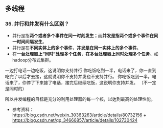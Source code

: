 ## 多线程
### 35. 并行和并发有什么区别？
* 并行是指**两个或者多个事件在同一时刻发生**；而**并发是指两个或多个事件在同一时间间隔发生**。
* 并行是在**不同实体上的多个事件**，**并发是在同一实体上的多个事件**。
* 在**一台处理器上“同时”处理多个任务**，**在多台处理器上同时处理多个任务**。如hadoop分布式集群。

 一边打电话一边吃饭，这说明你支持并行
你吃饭吃到一半，电话来了，你一直到吃完了以后才去接，这就说明你不支持并发也不支持并行。
你吃饭吃到一半，电话来了，你停了下来接了电话，接完后继续吃饭，这说明你支持并发。  （不一定是同时的）

所以并发编程的目标是充分的利用处理器的每一个核，以达到最高的处理性能。
* 参考资料：https://blog.csdn.net/weixin_30363263/article/details/80732156 + https://blog.csdn.net/qq_34666857/article/details/102730424









